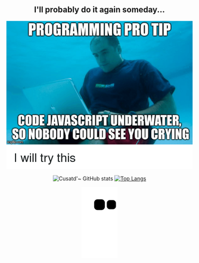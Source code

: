 <h2 align="center">
  I'll probably do it again someday... 
  
</h2>

<div align=center>

<img src=./meme3.png>


  ![Cusatd'~ GitHub stats](https://github-readme-stats.vercel.app/api?username=CustardSauce&theme=dark&show_icons=true)
  [![Top Langs](https://github-readme-stats.vercel.app/api/top-langs/?username=CustardSauce&layout=compact&theme=dark)](https://github.com/metleeha)

  ![snake gif](https://github.com/CustardSauce/CustardSauce/blob/output/github-contribution-grid-snake.svg)


</div>
